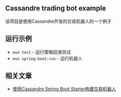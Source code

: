 ## Cassandre trading bot example

该项目是使用Cassandre开发的交易机器人的一个例子

## 运行示例

* `mvn test` - 运行策略回溯测试
* `mvn spring-boot:run` - 运行机器人

## 相关文章

+ [使用Cassandre Spring Boot Starter构建交易机器人](docs/使用CassandreSpringBootStarter构建交易机器人.md)